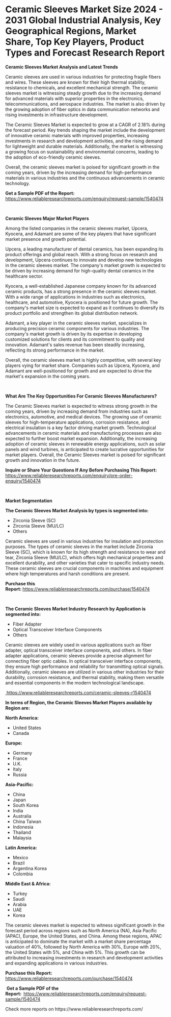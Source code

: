 <p><h1>Ceramic Sleeves Market Size 2024 - 2031 Global Industrial Analysis, Key Geographical Regions, Market Share, Top Key Players, Product Types and Forecast Research Report</h1></p><p><strong>Ceramic Sleeves Market Analysis and Latest Trends</strong></p>
<p><p>Ceramic sleeves are used in various industries for protecting fragile fibers and wires. These sleeves are known for their high thermal stability, resistance to chemicals, and excellent mechanical strength. The ceramic sleeves market is witnessing steady growth due to the increasing demand for advanced materials with superior properties in the electronics, telecommunications, and aerospace industries. The market is also driven by the growing adoption of fiber optics in data communication networks and rising investments in infrastructure development.</p><p>The Ceramic Sleeves Market is expected to grow at a CAGR of 2.18% during the forecast period. Key trends shaping the market include the development of innovative ceramic materials with improved properties, increasing investments in research and development activities, and the rising demand for lightweight and durable materials. Additionally, the market is witnessing a growing focus on sustainability and environmental concerns, leading to the adoption of eco-friendly ceramic sleeves.</p><p>Overall, the ceramic sleeves market is poised for significant growth in the coming years, driven by the increasing demand for high-performance materials in various industries and the continuous advancements in ceramic technology.</p></p>
<p><strong>Get a Sample PDF of the Report:&nbsp;</strong> <a href="https://www.reliableresearchreports.com/enquiry/request-sample/1540474">https://www.reliableresearchreports.com/enquiry/request-sample/1540474</a></p>
<p>&nbsp;</p>
<p><strong>Ceramic Sleeves Major Market Players</strong></p>
<p><p>Among the listed companies in the ceramic sleeves market, Upcera, Kyocera, and Adamant are some of the key players that have significant market presence and growth potential. </p><p>Upcera, a leading manufacturer of dental ceramics, has been expanding its product offerings and global reach. With a strong focus on research and development, Upcera continues to innovate and develop new technologies in the ceramic sleeves market. The company's market growth is expected to be driven by increasing demand for high-quality dental ceramics in the healthcare sector.</p><p>Kyocera, a well-established Japanese company known for its advanced ceramic products, has a strong presence in the ceramic sleeves market. With a wide range of applications in industries such as electronics, healthcare, and automotive, Kyocera is positioned for future growth. The company's market size is expected to expand as it continues to diversify its product portfolio and strengthen its global distribution network.</p><p>Adamant, a key player in the ceramic sleeves market, specializes in producing precision ceramic components for various industries. The company's market growth is driven by its expertise in developing customized solutions for clients and its commitment to quality and innovation. Adamant's sales revenue has been steadily increasing, reflecting its strong performance in the market.</p><p>Overall, the ceramic sleeves market is highly competitive, with several key players vying for market share. Companies such as Upcera, Kyocera, and Adamant are well-positioned for growth and are expected to drive the market's expansion in the coming years.</p></p>
<p>&nbsp;</p>
<p><strong>What Are The Key Opportunities For Ceramic Sleeves Manufacturers?</strong></p>
<p><p>The Ceramic Sleeves market is expected to witness strong growth in the coming years, driven by increasing demand from industries such as electronics, automotive, and medical devices. The growing use of ceramic sleeves for high-temperature applications, corrosion resistance, and electrical insulation is a key factor driving market growth. Technological advancements in ceramic materials and manufacturing processes are also expected to further boost market expansion. Additionally, the increasing adoption of ceramic sleeves in renewable energy applications, such as solar panels and wind turbines, is anticipated to create lucrative opportunities for market players. Overall, the Ceramic Sleeves market is poised for significant growth and innovation in the future.</p></p>
<p><strong>Inquire or Share Your Questions If Any Before Purchasing This Report:</strong> <a href="https://www.reliableresearchreports.com/enquiry/pre-order-enquiry/1540474">https://www.reliableresearchreports.com/enquiry/pre-order-enquiry/1540474</a></p>
<p>&nbsp;</p>
<p><strong>Market Segmentation</strong></p>
<p><strong>The Ceramic Sleeves Market Analysis by types is segmented into:</strong></p>
<p><ul><li>Zirconia Sleeve (SC)</li><li>Zirconia Sleeve (MU/LC)</li><li>Others</li></ul></p>
<p><p>Ceramic sleeves are used in various industries for insulation and protection purposes. The types of ceramic sleeves in the market include Zirconia Sleeve (SC), which is known for its high strength and resistance to wear and tear, Zirconia Sleeve (MU/LC), which offers high mechanical properties and excellent durability, and other varieties that cater to specific industry needs. These ceramic sleeves are crucial components in machines and equipment where high temperatures and harsh conditions are present.</p></p>
<p><strong>Purchase this Report:&nbsp;</strong><a href="https://www.reliableresearchreports.com/purchase/1540474">https://www.reliableresearchreports.com/purchase/1540474</a></p>
<p>&nbsp;</p>
<p><strong>The Ceramic Sleeves Market Industry Research by Application is segmented into:</strong></p>
<p><ul><li>Fiber Adapter</li><li>Optical Transceiver Interface Components</li><li>Others</li></ul></p>
<p><p>Ceramic sleeves are widely used in various applications such as fiber adapter, optical transceiver interface components, and others. In fiber adapter applications, ceramic sleeves provide a precise alignment for connecting fiber optic cables. In optical transceiver interface components, they ensure high performance and reliability for transmitting optical signals. Additionally, ceramic sleeves are utilized in various other industries for their durability, corrosion resistance, and thermal stability, making them versatile and essential components in the modern technological landscape.</p></p>
<p><a href="https://www.reliableresearchreports.com/ceramic-sleeves-r1540474">&nbsp;https://www.reliableresearchreports.com/ceramic-sleeves-r1540474</a></p>
<p><strong>In terms of Region, the Ceramic Sleeves Market Players available by Region are:</strong></p>
<p>
    <p> <strong> North America: </strong>
        <ul>
            <li>United States</li>
            <li>Canada</li>
        </ul>
        </p> 
    <p> <strong> Europe: </strong>
        <ul>
            <li>Germany</li>
            <li>France</li>
            <li>U.K.</li>
            <li>Italy</li>
            <li>Russia</li>
        </ul>
        </p> 
    <p> <strong> Asia-Pacific: </strong>
        <ul>
            <li>China</li>
            <li>Japan</li>
            <li>South Korea</li>
            <li>India</li>
            <li>Australia</li>
            <li>China Taiwan</li>
            <li>Indonesia</li>
            <li>Thailand</li>
            <li>Malaysia</li>
        </ul>
        </p> 
    <p> <strong> Latin America: </strong>
        <ul>
            <li>Mexico</li>
            <li>Brazil</li>
            <li>Argentina Korea</li>
            <li>Colombia</li>
        </ul>
        </p> 
    <p> <strong> Middle East & Africa: </strong>
        <ul>
            <li>Turkey</li>
            <li>Saudi</li>
            <li>Arabia</li>
            <li>UAE</li>
            <li>Korea</li>
        </ul>
    </p>
    </p>
<p><p>The ceramic sleeves market is expected to witness significant growth in the forecast period across regions such as North America (NA), Asia Pacific (APAC), Europe, the United States, and China. Among these regions, APAC is anticipated to dominate the market with a market share percentage valuation of 40%, followed by North America with 30%, Europe with 20%, the United States with 5%, and China with 5%. This growth can be attributed to increasing investments in research and development activities and expanding applications in various industries.</p></p>
<p><strong>Purchase this Report: </strong><a href="https://www.reliableresearchreports.com/purchase/1540474">https://www.reliableresearchreports.com/purchase/1540474</a></p>
<p>&nbsp;<strong>Get a Sample PDF of the Report:&nbsp;&nbsp;</strong><a href="https://www.reliableresearchreports.com/enquiry/request-sample/1540474">https://www.reliableresearchreports.com/enquiry/request-sample/1540474</a></p>
<p><strong></strong></p>
<p>Check more reports on https://www.reliableresearchreports.com/</p>